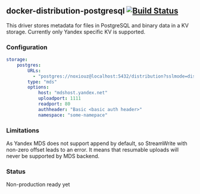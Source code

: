 ## docker-distribution-postgresql [![Build Status](https://travis-ci.org/noxiouz/docker-distribution-postgresql.svg?branch=master)](https://travis-ci.org/noxiouz/docker-distribution-postgresql)

This driver stores metadata for files in PostgreSQL and binary data in a KV storage. Currently only Yandex specific KV is supported.

### Configuration

```yaml
storage:
    postgres:
        URLs:
          - "postgres://noxiouz@localhost:5432/distribution?sslmode=disable"
        type: "mds"
        options:
            host: "mdshost.yandex.net"
            uploadport: 1111
            readport: 80
            authheader: "Basic <basic auth header>"
            namespace: "some-namepace"
```

### Limitations

As Yandex MDS does not support append by default, so StreamWrite with non-zero offset leads to an error. It means that resumable uploads will never be supported by MDS backend.

### Status

Non-production ready yet
